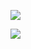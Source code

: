 
![](https://github.com/rhydiant/sunriseset-example-objective-c/edit/master/sunriseScreenshot.png)

![](https://github.com/rhydiant/sunriseset-example-objective-c/edit/master/sunsetScreenshot.png)
